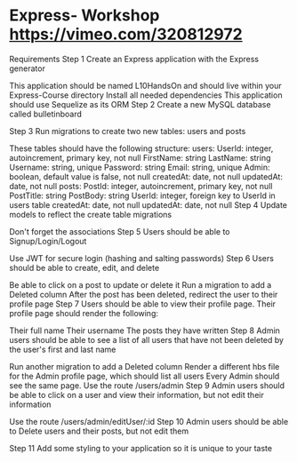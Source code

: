 # Express-      Workshop https://vimeo.com/320812972
Requirements
Step 1
Create an Express application with the Express generator

This application should be named L10HandsOn and should live within your Express-Course directory
Install all needed dependencies
This application should use Sequelize as its ORM
Step 2
Create a new MySQL database called bulletinboard

Step 3
Run migrations to create two new tables: users and posts

These tables should have the following structure:
users:
UserId: integer, autoincrement, primary key, not null
FirstName: string
LastName: string
Username: string, unique
Password: string
Email: string, unique
Admin: boolean, default value is false, not null
createdAt: date, not null
updatedAt: date, not null
posts:
PostId: integer, autoincrement, primary key, not null
PostTitle: string
PostBody: string
UserId: integer, foreign key to UserId in users table
createdAt: date, not null
updatedAt: date, not null
Step 4
Update models to reflect the create table migrations

Don't forget the associations
Step 5
Users should be able to Signup/Login/Logout

Use JWT for secure login (hashing and salting passwords)
Step 6
Users should be able to create, edit, and delete

Be able to click on a post to update or delete it
Run a migration to add a Deleted column
After the post has been deleted, redirect the user to their profile page
Step 7
Users should be able to view their profile page. Their profile page should render the following:

Their full name
Their username
The posts they have written
Step 8
Admin users should be able to see a list of all users that have not been deleted by the user's first and last name

Run another migration to add a Deleted column
Render a different hbs file for the Admin profile page, which should list all users
Every Admin should see the same page. Use the route /users/admin
Step 9
Admin users should be able to click on a user and view their information, but not edit their information

Use the route /users/admin/editUser/:id
Step 10
Admin users should be able to Delete users and their posts, but not edit them

Step 11
Add some styling to your application so it is unique to your taste
